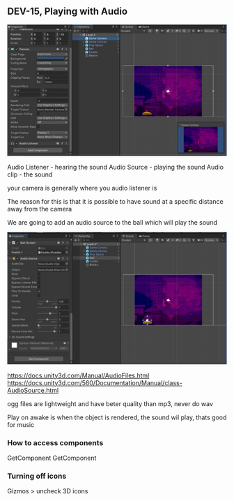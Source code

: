 ## DEV-15, Playing with Audio


![](../images/DEV-15-A.png)

Audio Listener - hearing the sound
Audio Source - playing the sound
Audio clip - the sound

your camera is generally where you audio listener is

The reason for this is that it is possible to have sound at a specific distance away from the camera

We are going to add an audio source to the ball which will play the sound


![](../images/DEV-15-B.png)


https://docs.unity3d.com/Manual/AudioFiles.html
https://docs.unity3d.com/560/Documentation/Manual/class-AudioSource.html


ogg files are lightweight and have beter quality than mp3, never do wav

Play on awake is when the object is rendered, the sound wil play, thats good for music

### How to access components
GetComponent<AudioSource>
GetComponent<Rigidbody2D>


### Turning off icons
Gizmos > uncheck 3D icons
